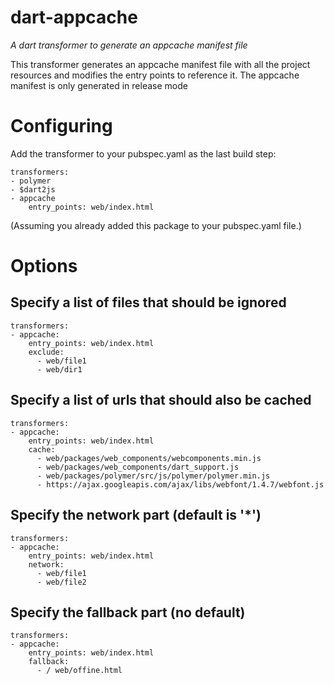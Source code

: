 dart-appcache
=============

_A dart transformer to generate an appcache manifest file_

This transformer generates an appcache manifest file with all the project resources and modifies the entry points to reference it.
The appcache manifest is only generated in release mode

# Configuring
    
Add the transformer to your pubspec.yaml as the last build step:

    transformers:
    - polymer
    - $dart2js
    - appcache
        entry_points: web/index.html
    
(Assuming you already added this package to your pubspec.yaml file.)

# Options

## Specify a list of files that should be ignored

    transformers:
    - appcache:
        entry_points: web/index.html
        exclude:
          - web/file1
          - web/dir1

## Specify a list of urls that should also be cached

    transformers:
    - appcache:
        entry_points: web/index.html
        cache:
          - web/packages/web_components/webcomponents.min.js
          - web/packages/web_components/dart_support.js
          - web/packages/polymer/src/js/polymer/polymer.min.js
          - https://ajax.googleapis.com/ajax/libs/webfont/1.4.7/webfont.js

## Specify the network part (default is '*')

    transformers:
    - appcache:
        entry_points: web/index.html
        network:
          - web/file1
          - web/file2

## Specify the fallback part (no default)

    transformers:
    - appcache:
        entry_points: web/index.html
        fallback:
          - / web/offine.html
